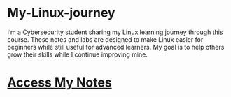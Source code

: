 # My-Linux-journey
I’m a Cybersecurity student sharing my Linux learning journey through this course. These notes and labs are designed to make Linux easier for beginners while still useful for advanced learners. My goal is to help others grow their skills while I continue improving mine.
# [Access My Notes](https://meezok-pj.github.io/my-Linux-journey/linux-references.html)
